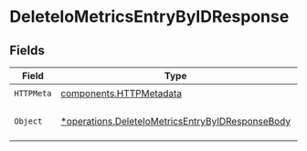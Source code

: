 # DeleteIoMetricsEntryByIDResponse


## Fields

| Field                                                                                                               | Type                                                                                                                | Required                                                                                                            | Description                                                                                                         |
| ------------------------------------------------------------------------------------------------------------------- | ------------------------------------------------------------------------------------------------------------------- | ------------------------------------------------------------------------------------------------------------------- | ------------------------------------------------------------------------------------------------------------------- |
| `HTTPMeta`                                                                                                          | [components.HTTPMetadata](../../models/components/httpmetadata.md)                                                  | :heavy_check_mark:                                                                                                  | N/A                                                                                                                 |
| `Object`                                                                                                            | [*operations.DeleteIoMetricsEntryByIDResponseBody](../../models/operations/deleteiometricsentrybyidresponsebody.md) | :heavy_minus_sign:                                                                                                  | a list of IoMetricsEntry objects                                                                                    |